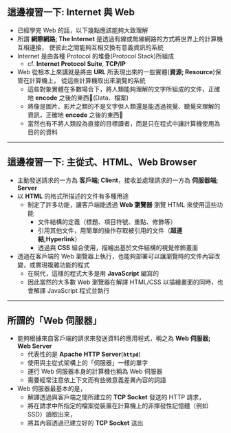 ## 這邊複習一下: Internet 與 Web

- 已經學完 Web 的話，以下幾點應該能夠大致理解
- 所謂 **網際網路; The Internet** 是透過有線或無線網路的方式將世界上的計算機互相連接，
  使彼此之間能夠互相交換有意義資訊的系統
- Internet 是由各種 Protocol 的堆疊(Protocol Stack)所組成
    - cf. **Internet Protocol Suite**, **TCP/IP**
- Web 從根本上來講就是將由 **URL** 所表現出來的一些實體(**資源; Resource**)保管在計算機上，
  從這些計算機取出來瀏覽的系統
    - 這些對象實體在多數場合下，將人類能夠理解的文字所組成的文件，正確地 **encode** 之後的東西(Data、檔案)
    - 將像是圖片、影片之類的不是文字但人類還是能透過視覺、聽覺來理解的資訊，正確地 **encode** 之後的東西
    - 當然也有不將人類設為直接的目標讀者，而是只在程式中讓計算機使用為目的的資料

---

## 這邊複習一下: 主從式、HTML、Web Browser

- 主動發送請求的一方為 **客戶端; Client**，接收並處理請求的一方為 **伺服器端; Server**
- 以 **HTML** 的格式所描述的文件有多種用途
    - 制定了許多功能，讓客戶端能透過 **Web 瀏覽器** 瀏覽 HTML 來使用這些功能
        - 文件結構的定義（標題、項目符號、重點、修飾等）
        - 引用其他文件，用簡單的操作存取被引用的文件（**超連結;Hyperlink**）
        - 透過與 **CSS** 組合使用，描繪出基於文件結構的視覺修飾畫面
- 透過在客戶端的 Web 瀏覽器上執行，也能夠部署可以讓瀏覽時的文件內容改變，或實現複雜功能的程式
    - 在現代，這樣的程式大多是用 **JavaScript** 編寫的
    - 因此當然的大多數 Web 瀏覽器在解譯 HTML/CSS 以描繪畫面的同時，也會解譯 JavaScript 程式並執行

---

## 所謂的「Web 伺服器」

- 能夠根據來自客戶端的請求來發送資料的應用程式，稱之為 **Web 伺服器; Web Server**
    - 代表性的是 **Apache HTTP Server**(**`httpd`**)
    - 使用與主從式架構上的「伺服器」一樣的單字
    - 運行 Web 伺服器本身的計算機也稱為 Web 伺服器
    - 需要經常注意依上下文而有些微意義差異內容的詞語
- Web 伺服器最基本的是，
    - 解譯透過與客戶端之間所建立的 **TCP Socket** 發送的 HTTP 請求，
    - 將在請求中所指定的檔案從裝置在計算機上的非揮發性記憶體（例如 SSD）讀取出來，
    - 將其內容透過已建立好的 **TCP Socket** 送出
